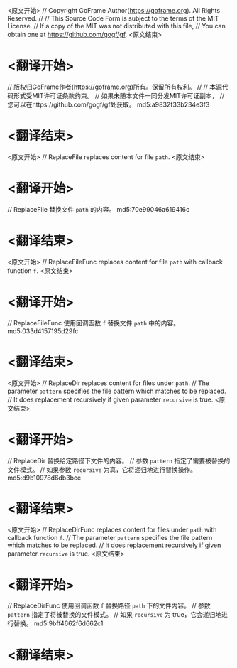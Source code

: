 
<原文开始>
// Copyright GoFrame Author(https://goframe.org). All Rights Reserved.
//
// This Source Code Form is subject to the terms of the MIT License.
// If a copy of the MIT was not distributed with this file,
// You can obtain one at https://github.com/gogf/gf.
<原文结束>

# <翻译开始>
// 版权归GoFrame作者(https://goframe.org)所有。保留所有权利。
//
// 本源代码形式受MIT许可证条款约束。
// 如果未随本文件一同分发MIT许可证副本，
// 您可以在https://github.com/gogf/gf处获取。 md5:a9832f33b234e3f3
# <翻译结束>


<原文开始>
// ReplaceFile replaces content for file `path`.
<原文结束>

# <翻译开始>
// ReplaceFile 替换文件 `path` 的内容。 md5:70e99046a619416c
# <翻译结束>


<原文开始>
// ReplaceFileFunc replaces content for file `path` with callback function `f`.
<原文结束>

# <翻译开始>
// ReplaceFileFunc 使用回调函数 `f` 替换文件 `path` 中的内容。 md5:033d4157195d29fc
# <翻译结束>


<原文开始>
// ReplaceDir replaces content for files under `path`.
// The parameter `pattern` specifies the file pattern which matches to be replaced.
// It does replacement recursively if given parameter `recursive` is true.
<原文结束>

# <翻译开始>
// ReplaceDir 替换给定路径下文件的内容。
// 参数 `pattern` 指定了需要被替换的文件模式。
// 如果参数 `recursive` 为真，它将递归地进行替换操作。 md5:d9b10978d6db3bce
# <翻译结束>


<原文开始>
// ReplaceDirFunc replaces content for files under `path` with callback function `f`.
// The parameter `pattern` specifies the file pattern which matches to be replaced.
// It does replacement recursively if given parameter `recursive` is true.
<原文结束>

# <翻译开始>
// ReplaceDirFunc 使用回调函数 `f` 替换路径 `path` 下的文件内容。
// 参数 `pattern` 指定了将被替换的文件模式。
// 如果 `recursive` 为 true，它会递归地进行替换。 md5:9bff4662f6d662c1
# <翻译结束>

